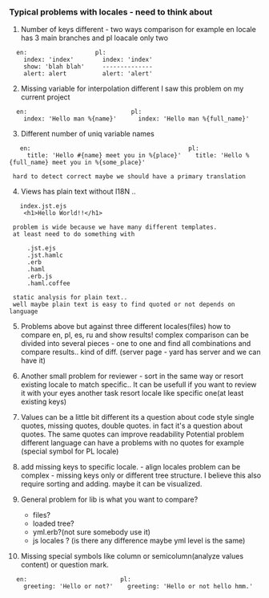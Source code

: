 ### Typical problems with locales - need to think about

1. Number of keys different - two ways comparison
     for example en locale has 3 main branches and pl loacale only two
  ```
    en:                   pl:
      index: 'index'        index: 'index'
      show: 'blah blah'     --------------
      alert: alert          alert: 'alert'
  ```

2. Missing variable for interpolation different
     I saw this problem on my current project
  ```
    en:                             pl:
      index: 'Hello man %{name}'      index: 'Hello man %{full_name}'
  ```

3. Different number of uniq variable names
  ```
     en:                                            pl:
       title: 'Hello #{name} meet you in %{place}'    title: 'Hello %{full_name} meet you in %{some_place}'
  ```
     hard to detect correct maybe we should have a primary translation

4. Views has plain text without I18N ..
  ```
     index.jst.ejs
      <h1>Hello World!!</h1>
  ```
     problem is wide because we have many different templates.
     at least need to do something with
  ```
       .jst.ejs
       .jst.hamlc
       .erb
       .haml
       .erb.js
       .haml.coffee
  ```

     static analysis for plain text..
     well maybe plain text is easy to find quoted or not depends on language

5. Problems above but against three different locales(files)
     how to compare en, pl, es, ru and show results!
     complex comparison
     can be divided into several pieces - one to one
     and find all combinations and compare results..
     kind of diff. (server page - yard has server and we can have it)

6. Another small problem for reviewer - sort in the same way
     or resort existing locale to match specific..
     It can be usefull if you want to review it with your eyes
     another task resort locale like specific one(at least existing keys)

7. Values can be a little bit different
   its a question about code style
   single quotes, missing quotes, double quotes.
   in fact it's a question about quotes.
   The same quotes can improve readability
   Potential problem different language can have a problems with no quotes
   for example (special symbol for PL locale)

8. add missing keys to specific locale. - align locales
   problem can be complex - missing keys only or different tree structure.
   I believe this also require sorting and adding.
   maybe it can be visualized.

9. General problem for lib is what you want to compare?
   * files?
   * loaded tree?
   * yml.erb?(not sure somebody use it)
   * js locales ? (is there any difference maybe yml level is the same)

10. Missing special symbols like column or semicolumn(analyze values content)
  or question mark.
  ```
    en:                          pl:
      greeting: 'Hello or not?'    greeting: 'Hello or not hello hmm.'
  ```


